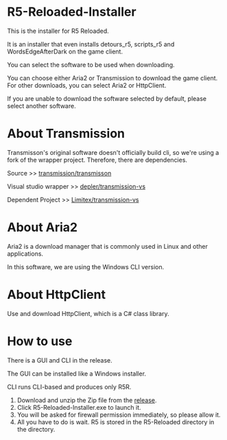 # R5-Reloaded-Installer

This is the installer for R5 Reloaded.

It is an installer that even installs detours_r5, scripts_r5 and WordsEdgeAfterDark on the game client.

You can select the software to be used when downloading.

You can choose either Aria2 or Transmission to download the game client. For other downloads, you can select Aria2 or HttpClient.

If you are unable to download the software selected by default, please select another software.

# About Transmission
Transmisson's original software doesn't officially build cli, so we're using a fork of the wrapper project.
Therefore, there are dependencies.

Source >> [transmission/transmisson](https://github.com/transmission/transmission)

Visual studio wrapper >> [depler/transmission-vs](https://github.com/depler/transmission-vs)

Dependent Project >> [Limitex/transmission-vs](https://github.com/Limitex/transmission-vs)

# About Aria2

Aria2 is a download manager that is commonly used in Linux and other applications.

In this software, we are using the Windows CLI version.

# About HttpClient

Use and download HttpClient, which is a C# class library.

# How to use

There is a GUI and CLI in the release.

The GUI can be installed like a Windows installer.

CLI runs CLI-based and produces only R5R.

1. Download and unzip the Zip file from the [release](https://github.com/Limitex/R5-Reloaded-Installer/releases).
2. Click R5-Reloaded-Installer.exe to launch it.
3. You will be asked for firewall permission immediately, so please allow it.
4. All you have to do is wait. R5 is stored in the R5-Reloaded directory in the directory.
